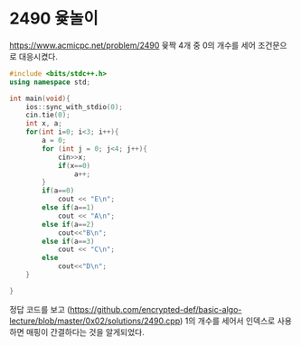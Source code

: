 # 2490 윷놀이

https://www.acmicpc.net/problem/2490
윷짝 4개 중 0의 개수를 세어 조건문으로 대응시켰다.

```cpp
#include <bits/stdc++.h>
using namespace std;

int main(void){
    ios::sync_with_stdio(0);
    cin.tie(0);
    int x, a;
    for(int i=0; i<3; i++){
        a = 0;
        for (int j = 0; j<4; j++){
            cin>>x;
            if(x==0)
                a++;
        }
        if(a==0)
            cout << "E\n";
        else if(a==1)
            cout << "A\n";
        else if(a==2)
            cout<<"B\n";
        else if(a==3)
            cout << "C\n";
        else
            cout<<"D\n";
    }

}

```

정답 코드를 보고 (https://github.com/encrypted-def/basic-algo-lecture/blob/master/0x02/solutions/2490.cpp) 1의 개수를 세어서 인덱스로 사용하면 매핑이 간결하다는 것을 알게되었다.
